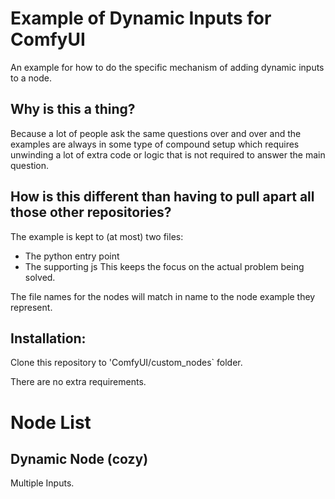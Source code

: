 # Example of Dynamic Inputs for ComfyUI

An example for how to do the specific mechanism of adding dynamic inputs to a node.

## Why is this a thing?

Because a lot of people ask the same questions over and over and the examples are always in some type of compound setup which requires unwinding a lot of extra code or logic that is not required to answer the main question.

## How is this different than having to pull apart all those other repositories?

The example is kept to (at most) two files:
* The python entry point
* The supporting js
This keeps the focus on the actual problem being solved.

The file names for the nodes will match in name to the node example they represent.

## Installation:

Clone this repository to 'ComfyUI/custom_nodes` folder.

There are no extra requirements.

# Node List

## Dynamic Node (cozy)

Multiple Inputs.
